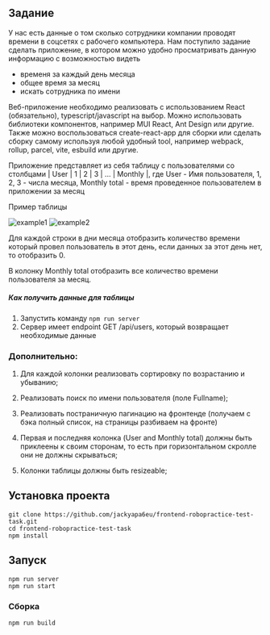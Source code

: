 ## Задание

У нас есть данные о том сколько сотрудники компании проводят времени в соцсетях с рабочего компьютера. Нам поступило задание сделать приложение, в котором можно удобно просматривать данную информацию с возможностью видеть
- временя за каждый день месяца
- общее время за месяц
- искать сотрудника по имени


Веб-приложение необходимо реализовать с использованием React (обязательно), typescript/javascript на выбор. Можно использовать библиотеки компонентов, например MUI React, Ant Design или другие. Также можно воспользоваться create-react-app для сборки или сделать сборку самому используя любой удобный tool, например webpack, rollup, parcel, vite, esbuild или другие.


Приложение представляет из себя таблицу с пользователями со столбцами | User | 1 | 2 | 3 | ... | Monthly |, где User - Имя пользователя, 1, 2, 3 - числа месяца, Monthly total - время проведенное пользователем в приложении за месяц


Пример таблицы

![example1](/example1.png "example1")
![example2](/example2.png "example2")

Для каждой строки в дни месяца отобразить количество времени который провел пользователь в этот день, если данных за этот день нет, то отобразить 0.

В колонку Monthly total отобразить все количество времени пользователя за месяц.

##### Как получить данные для таблицы

1. Запустить команду `npm run server`
2. Сервер имеет endpoint GET /api/users, который возвращает необходимые данные

### Дополнительно:

1. Для каждой колонки реализовать сортировку по возрастанию и убыванию;
2. Реализовать поиск по имени пользователя (поле Fullname);
3. Реализовать постраничную пагинацию на фронтенде (получаем с бэка полный список, на страницы разбиваем на фронте)

4. Первая и последняя колонка (User and Monthly total) должны быть приклеены к своим сторонам, то есть при горизонтальном скролле они не должны скрываться;
5. Колонки таблицы должны быть resizeable;


## Установка проекта
```
git clone https://github.com/jackyapa6eu/frontend-robopractice-test-task.git
cd frontend-robopractice-test-task
npm install
```

## Запуск
```
npm run server
npm run start

```

### Сборка
```
npm run build
```
